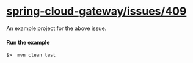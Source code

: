 # [spring-cloud-gateway/issues/409](https://github.com/spring-cloud/spring-cloud-gateway/issues/409)

An example project for the above issue.

#### Run the example

```shell
$>  mvn clean test
```
